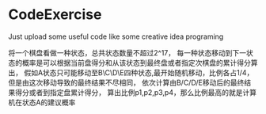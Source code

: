 # CodeExercise
Just upload some useful code like some creative idea programing

将一个棋盘看做一种状态，总共状态数量不超过2^17，
每一种状态移动到下一状态的概率是可以根据当前盘得分和从该状态到最终盘或者指定次棋盘的累计得分算出，
假如A状态只可能移动至B\C\D\E四种状态,最开始随机移动，比例各占1/4，但是由这次移动导致的最终结果不尽相同，
依次计算由B/C/D/E移动后的最终结果得分或者到指定盘累计得分，
算出比例p1,p2,p3,p4，那么比例最高的就是计算机在状态A的建议概率

